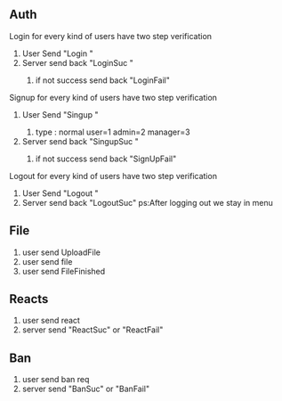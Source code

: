 ## Auth
Login for every kind of users have two step verification
1. User Send "Login <username> <password>"
2. Server send back "LoginSuc <token>"
   1. if not success send back "LoginFail"

Signup for every kind of users have two step verification
1. User Send "Singup <username> <password> <type>"
   1. type : normal user=1 admin=2 manager=3
2. Server send back "SingupSuc <token>"
   1. if not success send back "SignUpFail"

Logout for every kind of users have two step verification
1. User Send "Logout <username>"
2. Server send back "LogoutSuc"
ps:After logging out we stay in menu



## File
1. user send UploadFile
2. user send file
3. user send FileFinished

## Reacts
1. user send react
2. server send "ReactSuc" or "ReactFail"

## Ban
1. user send ban req
2. server send "BanSuc" or "BanFail"